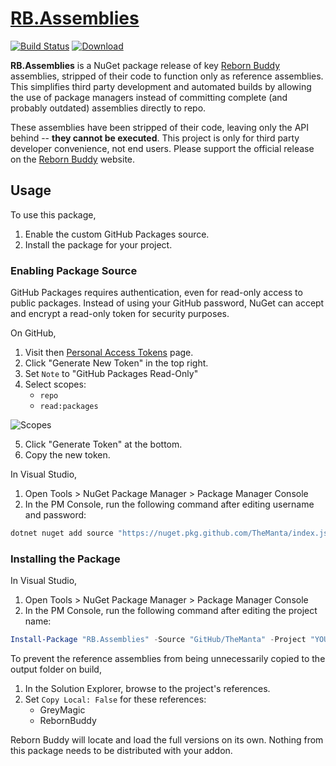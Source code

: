 # [RB.Assemblies][0]

[0]: https://github.com/TheManta/RB.Assemblies

[![Build Status][1]][2]
[![Download][3]][4]

[1]: https://github.com/TheManta/RB.Assemblies/workflows/Publish/badge.svg
[2]: https://github.com/TheManta/RB.Assemblies/actions "Build Status"
[3]: https://img.shields.io/badge/-DOWNLOAD-success
[4]: https://github.com/TheManta/RB.Assemblies/packages "Download"

**RB.Assemblies** is a NuGet package release of key [Reborn Buddy][5] assemblies, stripped of their code to function only as reference assemblies.  This simplifies third party development and automated builds by allowing the use of package managers instead of committing complete (and probably outdated) assemblies directly to repo.

These assemblies have been stripped of their code, leaving only the API behind -- **they cannot be executed**.  This project is only for third party developer convenience, not end users.  Please support the official release on the [Reborn Buddy][5] website.

[5]: https://www.rebornbuddy.com/ "Reborn Buddy"

## Usage

To use this package,

  1. Enable the custom GitHub Packages source.
  2. Install the package for your project.

### Enabling Package Source

GitHub Packages requires authentication, even for read-only access to public packages.  Instead of using your GitHub password, NuGet can accept and encrypt a read-only token for security purposes.

On GitHub,

  1. Visit then [Personal Access Tokens][6] page.
  2. Click "Generate New Token" in the top right.
  3. Set `Note` to "GitHub Packages Read-Only"
  4. Select scopes:
     * `repo`
     * `read:packages`

![Scopes][7]

  5. Click "Generate Token" at the bottom.
  6. Copy the new token.  

[6]: https://github.com/settings/tokens "Personal Access Tokens"
[7]: https://i.imgur.com/F6T8hI2.png "Example"


In Visual Studio,

  1. Open Tools > NuGet Package Manager > Package Manager Console
  2. In the PM Console, run the following command after editing username and password:
  ```powershell
  dotnet nuget add source "https://nuget.pkg.github.com/TheManta/index.json" --name "GitHub/TheManta" --username "GITHUB_USER_HERE" --password "GITHUB_TOKEN_HERE"
  ```

### Installing the Package

In Visual Studio,

  1. Open Tools > NuGet Package Manager > Package Manager Console
  2. In the PM Console, run the following command after editing the project name:
  ```powershell
  Install-Package "RB.Assemblies" -Source "GitHub/TheManta" -Project "YOUR_PROJECT_HERE"
  ```

To prevent the reference assemblies from being unnecessarily copied to the output folder on build,

  1. In the Solution Explorer, browse to the project's references.
  2. Set `Copy Local: False` for these references:
     * GreyMagic
     * RebornBuddy

Reborn Buddy will locate and load the full versions on its own.  Nothing from this package needs to be distributed with your addon.
